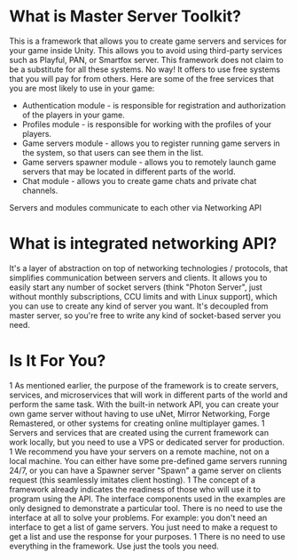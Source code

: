 
# What is Master Server Toolkit?
This is a framework that allows you to create game servers and services for your game inside Unity. This allows you to avoid using third-party services such as Playful, PAN, or Smartfox server. This framework does not claim to be a substitute for all these systems. No way! It offers to use free systems that you will pay for from others. Here are some of the free services that you are most likely to use in your game:

* Authentication module - is responsible for registration and authorization of the players in your game.
* Profiles module - is responsible for working with the profiles of your players.
* Game servers module - allows you to register running game servers in the system, so that users can see them in the list.
* Game servers spawner module - allows you to remotely launch game servers that may be located in different parts of the world.
* Chat module - allows you to create game chats and private chat channels.

Servers and modules communicate to each other via Networking API

# What is integrated networking API?
It's a layer of abstraction on top of networking technologies / protocols, that simplifies communication between servers and clients.
It allows you to easily start any number of socket servers (think "Photon Server", just without monthly subscriptions, CCU limits and with Linux support), which you can use to create any kind of server you want.
It's decoupled from master server, so you're free to write any kind of socket-based server you need.

# Is It For You?
1 As mentioned earlier, the purpose of the framework is to create servers, services, and microservices that will work in different parts of the world and perform the same task. With the built-in network API, you can create your own game server without having to use uNet, Mirror Networking, Forge Remastered, or other systems for creating online multiplayer games.
1 Servers and services that are created using the current framework can work locally, but you need to use a VPS or dedicated server for production.
1 We recommend you have your servers on a remote machine, not on a local machine. You can either have some pre-defined game servers running 24/7, or you can have a Spawner server "Spawn" a game server on clients request (this seamlessly imitates client hosting).
1 The concept of a framework already indicates the readiness of those who will use it to program using the API. The interface components used in the examples are only designed to demonstrate a particular tool. There is no need to use the interface at all to solve your problems. For example: you don't need an interface to get a list of game servers. You just need to make a request to get a list and use the response for your purposes.
1 There is no need to use everything in the framework. Use just the tools you need.
